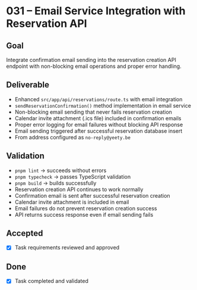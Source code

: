 # 031 – Email Service Integration with Reservation API

## Goal

Integrate confirmation email sending into the reservation creation API endpoint with non-blocking email operations and proper error handling.

## Deliverable

- Enhanced `src/app/api/reservations/route.ts` with email integration
- `sendReservationConfirmation()` method implementation in email service
- Non-blocking email sending that never fails reservation creation
- Calendar invite attachment (.ics file) included in confirmation emails
- Proper error logging for email failures without blocking API response
- Email sending triggered after successful reservation database insert
- From address configured as `no-reply@yeety.be`

## Validation

- `pnpm lint` → succeeds without errors
- `pnpm typecheck` → passes TypeScript validation
- `pnpm build` → builds successfully
- Reservation creation API continues to work normally
- Confirmation email is sent after successful reservation creation
- Calendar invite attachment is included in email
- Email failures do not prevent reservation creation success
- API returns success response even if email sending fails

## Accepted

- [x] Task requirements reviewed and approved

## Done

- [x] Task completed and validated
